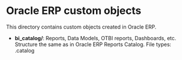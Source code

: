 # Oracle ERP custom objects

This directory contains custom objects created in Oracle ERP.

- **bi_catalog/**: Reports, Data Models, OTBI reports, Dashboards, etc. Structure the same as in Oracle ERP Reports Catalog. File types: .catalog
